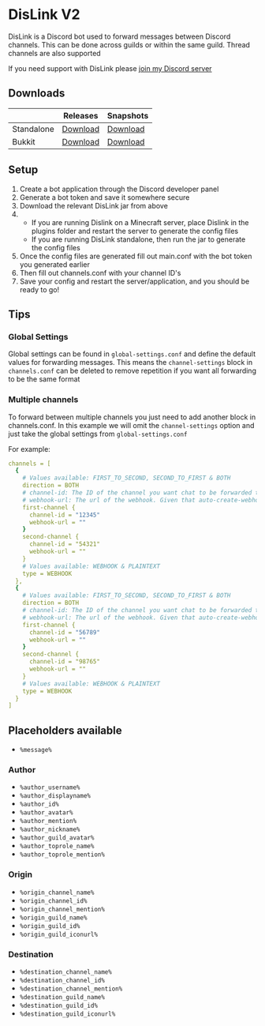 # DisLink V2
DisLink is a Discord bot used to forward messages between Discord channels. This can be done across guilds or within the same guild. Thread channels are also supported

If you need support with DisLink please [join my Discord server](https://discord.gg/vwwe3ThHxK)

## Downloads
|            | Releases                                                                                                        | Snapshots                                                                                                        |
|------------|-----------------------------------------------------------------------------------------------------------------|------------------------------------------------------------------------------------------------------------------|
| Standalone | [Download](https://repo.anutley.me/api/maven/latest/file/releases/me/anutley/dislink-standalone?classifier=all) | [Download](https://repo.anutley.me/api/maven/latest/file/snapshots/me/anutley/dislink-standalone?classifier=all) |
| Bukkit     | [Download](https://repo.anutley.me/api/maven/latest/file/releases/me/anutley/dislink-bukkit?classifier=all)     | [Download](https://repo.anutley.me/api/maven/latest/file/snapshots/me/anutley/dislink-bukkit?classifier=all)     |

## Setup
1. Create a bot application through the Discord developer panel
2. Generate a bot token and save it somewhere secure
3. Download the relevant DisLink jar from above
4. * If you are running Dislink on a Minecraft server, place Dislink in the plugins folder and restart the server to generate the config files
   * If you are running DisLink standalone, then run the jar to generate the config files
5. Once the config files are generated fill out main.conf with the bot token you generated earlier
6. Then fill out channels.conf with your channel ID's 
7. Save your config and restart the server/application, and you should be ready to go!

## Tips
### Global Settings
Global settings can be found in `global-settings.conf` and define the default values for forwarding messages. This means the `channel-settings` block in `channels.conf` can be deleted to remove repetition if you want all forwarding to be the same format

### Multiple channels
To forward between multiple channels you just need to add another block in channels.conf. In this example we will omit the `channel-settings` option and just take the global settings from `global-settings.conf`

For example: 
```yaml
channels = [
  {
    # Values available: FIRST_TO_SECOND, SECOND_TO_FIRST & BOTH
    direction = BOTH
    # channel-id: The ID of the channel you want chat to be forwarded to/from. This can be any type of thread channelThe URL of the webhook you want the bot to use.
    # webhook-url: The url of the webhook. Given that auto-create-webhooks is enabled in "main.conf" and the bot has MANAGE_WEBHOOKS permissions in the channel, these will be created and saved for you.
    first-channel {
      channel-id = "12345"
      webhook-url = ""
    }
    second-channel {
      channel-id = "54321"
      webhook-url = ""
    }
    # Values available: WEBHOOK & PLAINTEXT
    type = WEBHOOK
  },
  {
    # Values available: FIRST_TO_SECOND, SECOND_TO_FIRST & BOTH
    direction = BOTH
    # channel-id: The ID of the channel you want chat to be forwarded to/from. This can be any type of thread channelThe URL of the webhook you want the bot to use.
    # webhook-url: The url of the webhook. Given that auto-create-webhooks is enabled in "main.conf" and the bot has MANAGE_WEBHOOKS permissions in the channel, these will be created and saved for you.
    first-channel {
      channel-id = "56789"
      webhook-url = ""
    }
    second-channel {
      channel-id = "98765"
      webhook-url = ""
    }
    # Values available: WEBHOOK & PLAINTEXT
    type = WEBHOOK
  }
]
```
## Placeholders available
* `%message%`

### Author
* `%author_username%`
* `%author_displayname%`
* `%author_id%`
* `%author_avatar%`
* `%author_mention%`
* `%author_nickname%`
* `%author_guild_avatar%`
* `%author_toprole_name%`
* `%author_toprole_mention%` 

### Origin 
* `%origin_channel_name%`
* `%origin_channel_id%`
* `%origin_channel_mention%`
* `%origin_guild_name%`
* `%origin_guild_id%`
* `%origin_guild_iconurl%` 

### Destination
* `%destination_channel_name%`
* `%destination_channel_id%`
* `%destination_channel_mention%`
* `%destination_guild_name%`
* `%destination_guild_id%`
* `%destination_guild_iconurl%`
